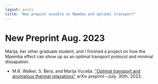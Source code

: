 ```yaml
---
layout: posts
title: "New prepint avaible on Mpmeba and optimal transport"
---
```

# New Preprint Aug. 2023

Marija, her other graduate student, and I finished a project on how the Mpemba effect can show up as an optimal transport protocol and minimal dissapation.

* M.R. Walker, S. Bera, and Marija Vucelja. ["Optimal transport and anomalous thermal relaxations"](https://arxiv.org/abs/2307.16103) arXiv preprint--July. 30th, 2023.
